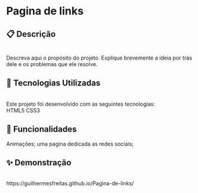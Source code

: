 <h1>Pagina de links</h1>

<h2>📋 Descrição </h2>
<br>
Descreva aqui o propósito do projeto. Explique brevemente a ideia por trás dele e os problemas que ele resolve.

<h2>🚀 Tecnologias Utilizadas</h2>
<br>
Este projeto foi desenvolvido com as seguintes tecnologias:
<br>
HTML5
CSS3
<br>

<h2>🔧 Funcionalidades </h2>

Animações;
uma pagina dedicada as redes sociais;

<h2> ✨ Demonstração </h2>
<br>
https://guilhermesfreitas.github.io/Pagina-de-links/
